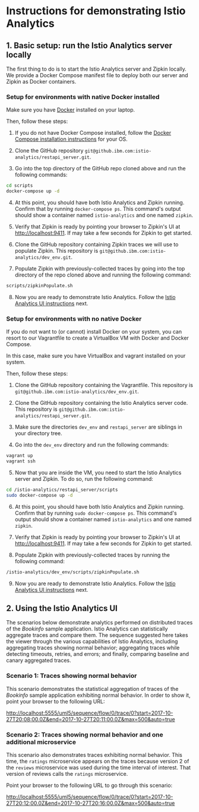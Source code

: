 # Instructions for demonstrating Istio Analytics

## 1. Basic setup: run the Istio Analytics server locally

The first thing to do is to start the Istio Analytics server and Zipkin locally. We provide a Docker Compose manifest file to deploy both our server and Zipkin as Docker containers.

### Setup for environments with native Docker installed

Make sure you have [Docker](https://www.docker.com/) installed on your laptop.

Then, follow these steps:

1. If you do not have Docker Compose installed, follow the 
[Docker Compose installation instructions](https://docs.docker.com/compose/install/) for your OS.

2. Clone the GitHub repository `git@github.ibm.com:istio-analytics/restapi_server.git`.

3. Go into the top directory of the GitHub repo cloned above and run the following commands:

```bash
cd scripts
docker-compose up -d
```

4. At this point, you should have both Istio Analytics and Zipkin running. Confirm that by running `docker-compose ps`.
This command's output should show a container named `istio-analytics` and one named `zipkin`.

5. Verify that Zipkin is ready by pointing your browser to Zipkin's UI at 
[http://localhost:9411](http://localhost:9411). If may take a few seconds for Zipkin to get started.

6. Clone the GitHub repository containing Zipkin traces we will use to populate Zipkin.
This repository is `git@github.ibm.com:istio-analytics/dev_env.git`.

7. Populate Zipkin with previously-collected traces by going into the top directory of the repo cloned above 
and running the following command:

```bash
scripts/zipkinPopulate.sh
```

8. Now you are ready to demonstrate Istio Analytics. Follow the [Istio Analytics UI instructions](#2-using-the-istio-analytics-ui) next.

### Setup for environments with no native Docker 

If you do not want to (or cannot) install Docker on your system, you can resort to our Vagrantfile to create
a VirtualBox VM with Docker and Docker Compose. 

In this case, make sure you have VirtualBox and vagrant installed on your system.

Then, follow these steps:

1. Clone the GitHub repository containing the Vagrantfile.
This repository is `git@github.ibm.com:istio-analytics/dev_env.git`.

2. Clone the GitHub repository containing the Istio Analytics server code.
This repository is `git@github.ibm.com:istio-analytics/restapi_server.git`.

3. Make sure the directories `dev_env` and `restapi_server` are siblings in your 
directory tree.

4. Go into the `dev_env` directory and run the following commands:

```bash
vagrant up
vagrant ssh
``` 

5. Now that you are inside the VM, you need to start the Istio Analytics server and 
Zipkin. To do so, run the following command:

```bash
cd /istio-analytics/restapi_server/scripts
sudo docker-compose up -d
```

6. At this point, you should have both Istio Analytics and Zipkin running. Confirm that by running 
`sudo docker-compose ps`. This command's output should show a container named `istio-analytics` and one named `zipkin`.

7. Verify that Zipkin is ready by pointing your browser to Zipkin's UI at 
[http://localhost:9411](http://localhost:9411). If may take a few seconds for Zipkin to get started.

8. Populate Zipkin with previously-collected traces by running the following command:

```bash
/istio-analytics/dev_env/scripts/zipkinPopulate.sh
```

9. Now you are ready to demonstrate Istio Analytics. Follow the [Istio Analytics UI instructions](#2-using-the-istio-analytics-ui) next.

## 2. Using the Istio Analytics UI

The scenarios below demonstrate analytics performed on distributed traces of the _Bookinfo_ sample application. Istio Analytics can statistically aggregate traces and compare them. The sequence suggested here takes the viewer through the various capabilities of Istio Analytics, including aggregating traces showing normal behavior; aggregating traces while detecting timeouts, retries, and errors; and finally, comparing 
baseline and canary aggregated traces.

### Scenario 1: Traces showing normal behavior

This scenario demonstrates the statistical aggregation of traces of the  _Bookinfo_ sample application
exhibiting normal behavior. In order to show it, point your browser to the following URL:

[http://localhost:5555/uml5/sequence/flow/0/trace/0?start=2017-10-27T20:08:00.0Z&end=2017-10-27T20:11:00.0Z&max=500&auto=true](http://localhost:5555/uml5/sequence/flow/0/trace/0?start=2017-10-27T20:08:00.0Z&end=2017-10-27T20:11:00.0Z&max=500&auto=true)

### Scenario 2: Traces showing normal behavior and one additional microservice

This scenario also demonstrates traces exhibiting normal behavior. This time, the `ratings` microservice
appears on the traces because version 2 of the `reviews` microservice was used during the time interval of interest. That version of reviews calls the `ratings` microservice.

Point your browser to the following URL to go through this scenario:

[http://localhost:5555/uml5/sequence/flow/0/trace/0?start=2017-10-27T20:12:00.0Z&end=2017-10-27T20:16:00.0Z&max=500&auto=true](http://localhost:5555/uml5/sequence/flow/0/trace/0?start=2017-10-27T20:12:00.0Z&end=2017-10-27T20:16:00.0Z&max=500&auto=true)